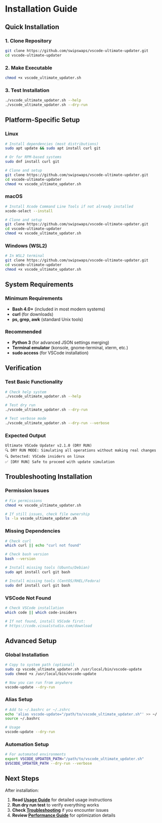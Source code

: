 # Installation Guide

## Quick Installation

### 1. Clone Repository
```bash
git clone https://github.com/swipswaps/vscode-ultimate-updater.git
cd vscode-ultimate-updater
```

### 2. Make Executable
```bash
chmod +x vscode_ultimate_updater.sh
```

### 3. Test Installation
```bash
./vscode_ultimate_updater.sh --help
./vscode_ultimate_updater.sh --dry-run
```

## Platform-Specific Setup

### Linux
```bash
# Install dependencies (most distributions)
sudo apt update && sudo apt install curl git

# Or for RPM-based systems
sudo dnf install curl git

# Clone and setup
git clone https://github.com/swipswaps/vscode-ultimate-updater.git
cd vscode-ultimate-updater
chmod +x vscode_ultimate_updater.sh
```

### macOS
```bash
# Install Xcode Command Line Tools if not already installed
xcode-select --install

# Clone and setup
git clone https://github.com/swipswaps/vscode-ultimate-updater.git
cd vscode-ultimate-updater
chmod +x vscode_ultimate_updater.sh
```

### Windows (WSL2)
```bash
# In WSL2 terminal
git clone https://github.com/swipswaps/vscode-ultimate-updater.git
cd vscode-ultimate-updater
chmod +x vscode_ultimate_updater.sh
```

## System Requirements

### Minimum Requirements
- **Bash 4.0+** (included in most modern systems)
- **curl** (for downloads)
- **ps, grep, awk** (standard Unix tools)

### Recommended
- **Python 3** (for advanced JSON settings merging)
- **Terminal emulator** (konsole, gnome-terminal, xterm, etc.)
- **sudo access** (for VSCode installation)

## Verification

### Test Basic Functionality
```bash
# Check help system
./vscode_ultimate_updater.sh --help

# Test dry run
./vscode_ultimate_updater.sh --dry-run

# Test verbose mode
./vscode_ultimate_updater.sh --dry-run --verbose
```

### Expected Output
```
Ultimate VSCode Updater v2.1.0 (DRY RUN)
🔍 DRY RUN MODE: Simulating all operations without making real changes
🔍 Detected: VSCode insiders on linux
✅ [DRY RUN] Safe to proceed with update simulation
```

## Troubleshooting Installation

### Permission Issues
```bash
# Fix permissions
chmod +x vscode_ultimate_updater.sh

# If still issues, check file ownership
ls -la vscode_ultimate_updater.sh
```

### Missing Dependencies
```bash
# Check curl
which curl || echo "curl not found"

# Check bash version
bash --version

# Install missing tools (Ubuntu/Debian)
sudo apt install curl git bash

# Install missing tools (CentOS/RHEL/Fedora)
sudo dnf install curl git bash
```

### VSCode Not Found
```bash
# Check VSCode installation
which code || which code-insiders

# If not found, install VSCode first:
# https://code.visualstudio.com/download
```

## Advanced Setup

### Global Installation
```bash
# Copy to system path (optional)
sudo cp vscode_ultimate_updater.sh /usr/local/bin/vscode-update
sudo chmod +x /usr/local/bin/vscode-update

# Now you can run from anywhere
vscode-update --dry-run
```

### Alias Setup
```bash
# Add to ~/.bashrc or ~/.zshrc
echo 'alias vscode-update="/path/to/vscode_ultimate_updater.sh"' >> ~/.bashrc
source ~/.bashrc

# Usage
vscode-update --dry-run
```

### Automation Setup
```bash
# For automated environments
export VSCODE_UPDATER_PATH="/path/to/vscode_ultimate_updater.sh"
$VSCODE_UPDATER_PATH --dry-run --verbose
```

## Next Steps

After installation:
1. **Read [Usage Guide](USAGE.md)** for detailed usage instructions
2. **Run dry run test** to verify everything works
3. **Check [Troubleshooting](TROUBLESHOOTING.md)** if you encounter issues
4. **Review [Performance Guide](PERFORMANCE.md)** for optimization details
